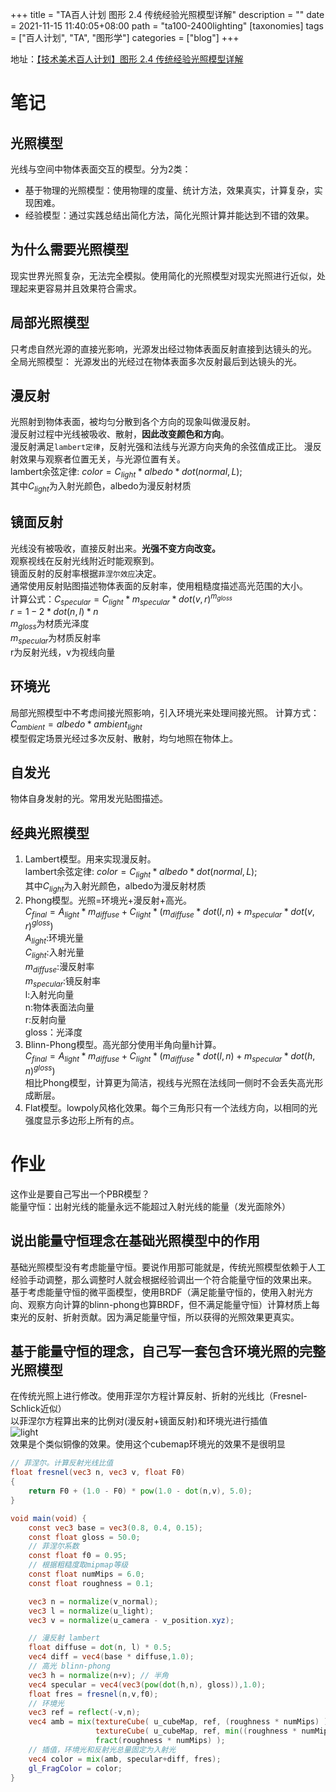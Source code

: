 +++
title = "TA百人计划 图形 2.4 传统经验光照模型详解"
description = ""
date = 2021-11-15 11:40:05+08:00
path = "ta100-2400lighting"
[taxonomies]
tags = ["百人计划", "TA", "图形学"]
categories = ["blog"]
+++

地址：[【技术美术百人计划】图形 2.4 传统经验光照模型详解](https://www.bilibili.com/video/BV1B54y1j7zE)

<!-- more -->
# 笔记
## 光照模型
光线与空间中物体表面交互的模型。分为2类：
- 基于物理的光照模型：使用物理的度量、统计方法，效果真实，计算复杂，实现困难。
- 经验模型：通过实践总结出简化方法，简化光照计算并能达到不错的效果。
## 为什么需要光照模型
现实世界光照复杂，无法完全模拟。使用简化的光照模型对现实光照进行近似，处理起来更容易并且效果符合需求。
## 局部光照模型
只考虑自然光源的直接光影响，光源发出经过物体表面反射直接到达镜头的光。
全局光照模型： 光源发出的光经过在物体表面多次反射最后到达镜头的光。  
## 漫反射
光照射到物体表面，被均匀分散到各个方向的现象叫做漫反射。  
漫反射过程中光线被吸收、散射，**因此改变颜色和方向**。  
漫反射满足`lambert定律`，反射光强和法线与光源方向夹角的余弦值成正比。
漫反射效果与观察者位置无关，与光源位置有关。  
lambert余弦定律: $color=C_{light} * albedo * dot(normal,L);$  
其中$C_{light}$为入射光颜色，albedo为漫反射材质
## 镜面反射
光线没有被吸收，直接反射出来。**光强不变方向改变。**  
观察视线在反射光线附近时能观察到。  
镜面反射的反射率根据`菲涅尔效应`决定。  
通常使用反射贴图描述物体表面的反射率，使用粗糙度描述高光范围的大小。  
计算公式：$C_{specular}=C_{light} * m_{specular} * dot(v,r)^{m_{gloss}}$  
$r = 1-2 * dot(n,l) * n$  
$m_{gloss}$为材质光泽度  
$m_{specular}$为材质反射率  
r为反射光线，v为视线向量
## 环境光
局部光照模型中不考虑间接光照影响，引入环境光来处理间接光照。
计算方式：$C_{ambient}=albedo * ambient_{light}$  
模型假定场景光经过多次反射、散射，均匀地照在物体上。
## 自发光
物体自身发射的光。常用发光贴图描述。
## 经典光照模型
1. Lambert模型。用来实现漫反射。  
lambert余弦定律: $color=C_{light} * albedo * dot(normal,L);$  
其中$C_{light}$为入射光颜色，albedo为漫反射材质
2. Phong模型。光照=环境光+漫反射+高光。  
$C_{final}=A_{light} * m_{diffuse} + C_{light} * (m_{diffuse} * dot(l,n) + m_{specular} * dot(v,r)^{gloss})$  
$A_{light}$:环境光量  
$C_{light}$:入射光量  
$m_{diffuse}$:漫反射率  
$m_{specular}$:镜反射率  
l:入射光向量  
n:物体表面法向量  
r:反射向量  
gloss：光泽度
3. Blinn-Phong模型。高光部分使用半角向量h计算。  
$C_{final}=A_{light} * m_{diffuse} + C_{light} * (m_{diffuse} * dot(l,n) + m_{specular} * dot(h,n)^{gloss})$   
相比Phong模型，计算更为简洁，视线与光照在法线同一侧时不会丢失高光形成断层。
4. Flat模型。lowpoly风格化效果。每个三角形只有一个法线方向，以相同的光强度显示多边形上所有的点。

# 作业
这作业是要自己写出一个PBR模型？  
能量守恒：出射光线的能量永远不能超过入射光线的能量（发光面除外）
## 说出能量守恒理念在基础光照模型中的作用
基础光照模型没有考虑能量守恒。要说作用那可能就是，传统光照模型依赖于人工经验手动调整，那么调整时人就会根据经验调出一个符合能量守恒的效果出来。  
基于考虑能量守恒的微平面模型，使用BRDF（满足能量守恒的，使用入射光方向、观察方向计算的blinn-phong也算BRDF，但不满足能量守恒）计算材质上每束光的反射、折射贡献。因为满足能量守恒，所以获得的光照效果更真实。
## 基于能量守恒的理念，自己写一套包含环境光照的完整光照模型
在传统光照上进行修改。使用菲涅尔方程计算反射、折射的光线比（Fresnel-Schlick近似）  
以菲涅尔方程算出来的比例对(漫反射+镜面反射)和环境光进行插值  
![light](light.png)  
效果是个类似铜像的效果。使用这个cubemap环境光的效果不是很明显
```glsl
// 菲涅尔。计算反射光线比值
float fresnel(vec3 n, vec3 v, float F0)
{
    return F0 + (1.0 - F0) * pow(1.0 - dot(n,v), 5.0);
}  

void main(void) {
    const vec3 base = vec3(0.8, 0.4, 0.15);
    const float gloss = 50.0;
    // 菲涅尔系数
    const float f0 = 0.95;
    // 根据粗糙度取mipmap等级
    const float numMips = 6.0;
    const float roughness = 0.1;

    vec3 n = normalize(v_normal);
    vec3 l = normalize(u_light);
    vec3 v = normalize(u_camera - v_position.xyz);

    // 漫反射 lambert
    float diffuse = dot(n, l) * 0.5;
    vec4 diff = vec4(base * diffuse,1.0);
    // 高光 blinn-phong
    vec3 h = normalize(n+v); // 半角
    vec4 specular = vec4(vec3(pow(dot(h,n), gloss)),1.0);
    float fres = fresnel(n,v,f0);
    // 环境光
    vec3 ref = reflect(-v,n);
    vec4 amb = mix(textureCube( u_cubeMap, ref, (roughness * numMips) ), 
                   textureCube( u_cubeMap, ref, min((roughness * numMips) + 1.0, numMips)), 
                   fract(roughness * numMips) );
    // 插值，环境光和反射光总量固定为入射光
    vec4 color = mix(amb, specular+diff, fres);
    gl_FragColor = color;
}

```

